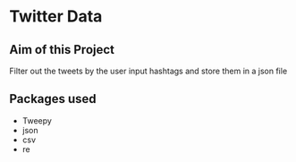 # Twitter Data

## Aim of this Project
  Filter out the tweets by the user input hashtags and store them in a json file
  
## Packages used
<ul>
  <li>
    Tweepy
  </li>
  <li>
    json
  </li>
  <li>
    csv
  </li>
  <li>
    re
  </li>
  
  
  
